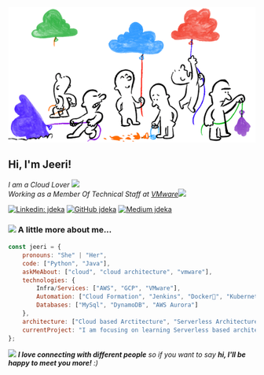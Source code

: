 <p align="center">
  <img src="https://github.com/jeeri2204/jeeri2204/blob/master/cc.gif">
</p>
<h2> Hi, I'm Jeeri! </h2>
<p><em>I am a Cloud Lover <img src="https://media.giphy.com/media/fYSnHlufseco8Fh93Z/giphy.gif" width="30"></br>Working as a Member Of Technical Staff at <a href="https://www.vmware.com/in.html">VMware</a><img src="https://media.giphy.com/media/WUlplcMpOCEmTGBtBW/giphy.gif" width="30"></em></p>


[![Linkedin: jdeka](https://img.shields.io/badge/linkedin-%230077B5.svg?&style=for-the-badge&logo=linkedin&logoColor=white)](https://www.linkedin.com/in/jeerideka/)
[![GitHub jdeka](https://img.shields.io/badge/portfolio-web-%23.svg?&style=for-the-badge&logo=&logoColor=white%22)](https://github.com/jeeri2204)
[![Medium jdeka](https://img.shields.io/badge/medium-%2312100E.svg?&style=for-the-badge&logo=medium&logoColor=white)](https://medium.com/@jeeri95)


### <img src="https://media.giphy.com/media/VgCDAzcKvsR6OM0uWg/giphy.gif" width="50"> A little more about me...  

```javascript
const jeeri = {
    pronouns: "She" | "Her",
    code: ["Python", "Java"],
    askMeAbout: ["cloud", "cloud architecture", "vmware"],
    technologies: {
        Infra/Services: ["AWS", "GCP", "VMware"],
        Automation: ["Cloud Formation", "Jenkins", "Docker🐳", "Kubernetes"],
        Databases: ["MySql", "DynamoDB", "AWS Aurora"]
    },
    architecture: ["Cloud based Arctitecture", "Serverless Architecture", "Cloud Services"],
    currentProject: "I am focusing on learning Serverless based architectures"
};
```

<img src="https://media.giphy.com/media/LnQjpWaON8nhr21vNW/giphy.gif" width="60"> <em><b>I love connecting with different people</b> so if you want to say <b>hi, I'll be happy to meet you more!</b> :)</em>
